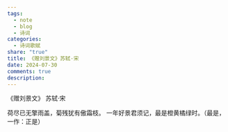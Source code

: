 ```yaml
---
tags:
  - note
  - blog
  - 诗词
categories:
  - 诗词歌赋
share: "true"
title: 《赠刘景文》苏轼·宋
date: 2024-07-30
comments: true
description: 
---
```


《赠刘景文》
苏轼·宋

荷尽已无擎雨盖，菊残犹有傲霜枝。
一年好景君须记，最是橙黄橘绿时。（最是，一作：正是）
